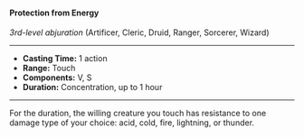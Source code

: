 #### Protection from Energy
*3rd-level abjuration* (Artificer, Cleric, Druid, Ranger, Sorcerer, Wizard)
___
- **Casting Time:** 1 action
- **Range:** Touch
- **Components:** V, S
- **Duration:** Concentration, up to 1 hour
---
For the duration, the willing creature you touch has resistance to one damage type of your choice: acid, cold, fire, lightning, or thunder.